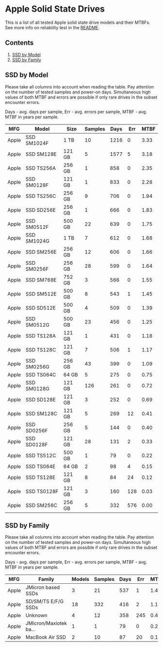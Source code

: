 Apple Solid State Drives
========================

This is a list of all tested Apple solid state drive models and their MTBFs. See
more info on reliability test in the [README](https://github.com/linuxhw/SMART).

Contents
--------

1. [ SSD by Model  ](#ssd-by-model)
2. [ SSD by Family ](#ssd-by-family)

SSD by Model
------------

Please take all columns into account when reading the table. Pay attention on the
number of tested samples and power-on days. Simultaneous high values of both MTBF
and errors are possible if only rare drives in the subset encounter errors.

Days - avg. days per sample,
Err  - avg. errors per sample,
MTBF - avg. MTBF in years per sample.

| MFG       | Model              | Size   | Samples | Days  | Err   | MTBF |
|-----------|--------------------|--------|---------|-------|-------|------|
| Apple     | SSD SM1024F        | 1 TB   | 10      | 1216  | 0     | 3.33   |
| Apple     | SSD SM128E         | 121 GB | 5       | 1577  | 5     | 3.18   |
| Apple     | SSD TS256A         | 256 GB | 1       | 858   | 0     | 2.35   |
| Apple     | SSD SM0128F        | 121 GB | 1       | 833   | 0     | 2.28   |
| Apple     | SSD TS256C         | 256 GB | 9       | 706   | 0     | 1.94   |
| Apple     | SSD SD256E         | 256 GB | 1       | 666   | 0     | 1.83   |
| Apple     | SSD SM0512F        | 500 GB | 22      | 639   | 0     | 1.75   |
| Apple     | SSD SM1024G        | 1 TB   | 7       | 612   | 0     | 1.68   |
| Apple     | SSD SM256E         | 256 GB | 12      | 606   | 0     | 1.66   |
| Apple     | SSD SM0256F        | 256 GB | 28      | 599   | 0     | 1.64   |
| Apple     | SSD SM768E         | 752 GB | 3       | 566   | 0     | 1.55   |
| Apple     | SSD SM512E         | 500 GB | 8       | 543   | 1     | 1.45   |
| Apple     | SSD SD512E         | 500 GB | 4       | 509   | 0     | 1.39   |
| Apple     | SSD SM0512G        | 500 GB | 23      | 456   | 0     | 1.25   |
| Apple     | SSD TS128A         | 121 GB | 1       | 431   | 0     | 1.18   |
| Apple     | SSD TS128C         | 121 GB | 7       | 506   | 1     | 1.17   |
| Apple     | SSD SM0256G        | 256 GB | 43      | 399   | 0     | 1.09   |
| Apple     | SSD TS064C         | 64 GB  | 5       | 275   | 0     | 0.75   |
| Apple     | SSD SM0128G        | 121 GB | 126     | 261   | 0     | 0.72   |
| Apple     | SSD SD128E         | 121 GB | 3       | 252   | 0     | 0.69   |
| Apple     | SSD SM128C         | 121 GB | 5       | 269   | 12    | 0.41   |
| Apple     | SSD SD0256F        | 256 GB | 5       | 144   | 0     | 0.40   |
| Apple     | SSD SD0128F        | 121 GB | 28      | 131   | 2     | 0.33   |
| Apple     | SSD TS512C         | 500 GB | 1       | 79    | 0     | 0.22   |
| Apple     | SSD TS064E         | 64 GB  | 2       | 98    | 4     | 0.15   |
| Apple     | SSD TS128E         | 121 GB | 8       | 84    | 24    | 0.12   |
| Apple     | SSD TS0128F        | 121 GB | 3       | 160   | 128   | 0.03   |
| Apple     | SSD SM256C         | 256 GB | 5       | 332   | 576   | 0.00   |

SSD by Family
-------------

Please take all columns into account when reading the table. Pay attention on the
number of tested samples and power-on days. Simultaneous high values of both MTBF
and errors are possible if only rare drives in the subset encounter errors.

Days - avg. days per sample,
Err  - avg. errors per sample,
MTBF - avg. MTBF in years per sample.

| MFG       | Family                 | Models | Samples | Days  | Err   | MTBF |
|-----------|------------------------|--------|---------|-------|-------|------|
| Apple     | JMicron based SSDs     | 3      | 21      | 537   | 1     | 1.40   |
| Apple     | SD/SM/TS E/F/G SSDs    | 18     | 332     | 416   | 2     | 1.12   |
| Apple     | Unknown                | 4      | 12      | 358   | 245   | 0.47   |
| Apple     | JMicron/Maxiotek ba... | 1      | 1       | 79    | 0     | 0.22   |
| Apple     | MacBook Air SSD        | 2      | 10      | 87    | 20    | 0.12   |
